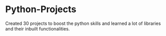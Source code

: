 # Python-Projects
Created 30 projects to boost the python skills and learned a lot of libraries and their inbuilt functionalities.
